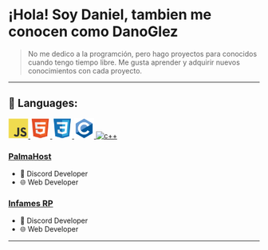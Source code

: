 # ¡Hola! Soy Daniel, tambien me conocen como DanoGlez
> No me dedico a la programción, pero hago proyectos para conocidos cuando tengo tiempo libre.
> Me gusta aprender y adquirir nuevos conocimientos con cada proyecto.

---

## 🔩 Languages:
<a href="https://developer.mozilla.org/en-US/docs/Web/JavaScript" target="_blank" rel="noreferrer"> <img src="https://raw.githubusercontent.com/devicons/devicon/master/icons/javascript/javascript-original.svg" alt="javascript" width="40" height="40"/> </a> <a href="https://developer.mozilla.org/es/docs/Web/HTML/" target="_blank" rel="noreferrer"> <img src="https://raw.githubusercontent.com/devicons/devicon/master/icons/html5/html5-original.svg" alt="html" width="40" height="40"/> </a> <a href="https://developer.mozilla.org/es/docs/Web/CSS/" target="_blank" rel="noreferrer"> <img src="https://raw.githubusercontent.com/devicons/devicon/master/icons/css3/css3-original.svg" alt="css" width="40" height="40"/> </a> <a 
href="https://openwebinars.net/blog/que-es-cpp/" target="_blank" rel="noreferrer"> <img src="https://raw.githubusercontent.com/devicons/devicon/master/icons/c/c-original.svg" alt="c++" width="40" height="40"/> </a> <a 
href="https://astro.build/" target="_blank" rel="noreferrer"> <img src="https://www.svgrepo.com/show/373446/astro.svg" alt="c++" width="40" height="40"/> </a>

### [PalmaHost](https://ref.palma.gg/danoglez)
- 🤖 Discord Developer
- 🌐 Web Developer

### [Infames RP](https://infamesrp.com)
- 🤖 Discord Developer
- 🌐 Web Developer

---
